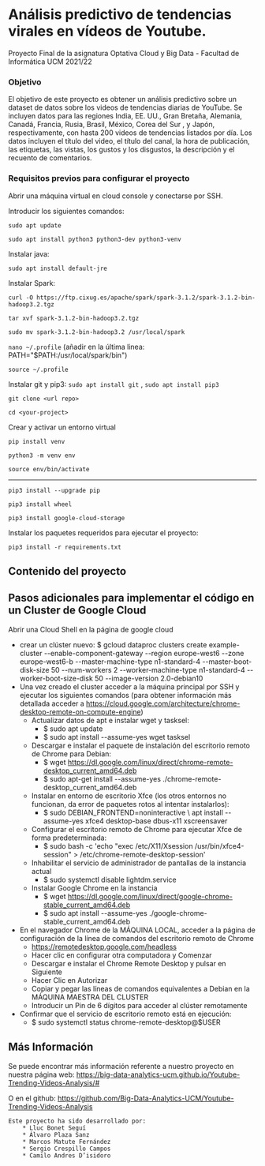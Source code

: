 # Análisis predictivo de tendencias virales en vídeos de Youtube.
Proyecto Final de la asignatura Optativa Cloud y Big Data - Facultad de Informática UCM 2021/22 

### Objetivo
El objetivo de este proyecto es obtener un análisis predictivo sobre un dataset de datos sobre los videos de tendencias diarias de YouTube. Se incluyen datos para las regiones India, EE. UU., Gran Bretaña, Alemania, Canadá, Francia, Rusia, Brasil, México, Corea del Sur , y Japón, respectivamente, con hasta 200 videos de tendencias listados por día. Los datos incluyen el título del video, el título del canal, la hora de publicación, las etiquetas, las vistas, los gustos y los disgustos, la descripción y el recuento de comentarios.

### Requisitos previos para configurar el proyecto

Abrir una máquina virtual en cloud console y conectarse por SSH.

Introducir los siguientes comandos:

`sudo apt update`

`sudo apt install python3 python3-dev python3-venv`

Instalar java:

`sudo apt install default-jre`

Instalar Spark:

`curl -O https://ftp.cixug.es/apache/spark/spark-3.1.2/spark-3.1.2-bin-hadoop3.2.tgz`

`tar xvf spark-3.1.2-bin-hadoop3.2.tgz`

`sudo mv spark-3.1.2-bin-hadoop3.2 /usr/local/spark`

`nano ~/.profile` (añadir en la última linea: PATH="$PATH:/usr/local/spark/bin")

`source ~/.profile`

Instalar git y pip3: `sudo apt install git` , `sudo apt install pip3`

`git clone <url repo>`

`cd <your-project>`

Crear y activar un entorno virtual

`pip install venv`
    
`python3 -m venv env`
    
`source env/bin/activate`
_________________________
    
`pip3 install --upgrade pip`

`pip3 install wheel`

`pip3 install google-cloud-storage`

Instalar los paquetes requeridos para ejecutar el proyecto:
    
`pip3 install -r requirements.txt`


## Contenido del proyecto



## Pasos adicionales para implementar el código en un Cluster de Google Cloud
Abrir una Cloud Shell en la página de google cloud
- crear un clúster nuevo: $ gcloud dataproc clusters create example-cluster --enable-component-gateway --region europe-west6 --zone europe-west6-b --master-machine-type n1-standard-4 --master-boot-disk-size 50 --num-workers 2 --worker-machine-type n1-standard-4 --worker-boot-size-disk 50 --image-version 2.0-debian10
- Una vez creado el cluster acceder a la máquina principal por SSH y ejecutar los siguientes comandos (para obtener información más detallada acceder a https://cloud.google.com/architecture/chrome-desktop-remote-on-compute-engine)
    - Actualizar datos de apt e instalar wget y tasksel:
        - $ sudo apt update
        - $ sudo apt install --assume-yes wget tasksel
    - Descargar e instalar el paquete de instalación del escritorio remoto de Chrome para Debian:
        - $ wget https://dl.google.com/linux/direct/chrome-remote-desktop_current_amd64.deb
        - $ sudo apt-get install --assume-yes ./chrome-remote-desktop_current_amd64.deb
    - Instalar en entorno de escritorio Xfce (los otros entornos no funcionan, da error de paquetes rotos al intentar instalarlos):
        - $ sudo DEBIAN_FRONTEND=noninteractive \ apt install --assume-yes xfce4 desktop-base dbus-x11 xscreensaver
    - Configurar el escritorio remoto de Chrome para ejecutar Xfce de forma predeterminada:
        - $ sudo bash -c 'echo "exec /etc/X11/Xsession /usr/bin/xfce4-session" > /etc/chrome-remote-desktop-session'
    - Inhabilitar el servicio de administrador de pantallas de la instancia actual
        - $ sudo systemctl disable lightdm.service
    - Instalar Google Chrome en la instancia   
        - $ wget https://dl.google.com/linux/direct/google-chrome-stable_current_amd64.deb
        - $ sudo apt install --assume-yes ./google-chrome-stable_current_amd64.deb
- En el navegador Chrome de la MÁQUINA LOCAL, acceder a la página de configuración de la línea de comandos del escritorio remoto de Chrome
    - https://remotedesktop.google.com/headless
    - Hacer clic en configurar otra computadora y Comenzar
    - Descargar e instalar el Chrome Remote Desktop y pulsar en Siguiente
    - Hacer Clic en Autorizar
    - Copiar y pegar las líneas de comandos equivalentes a Debian en la MÁQUINA MAESTRA DEL CLUSTER
    - Introducir un Pin de 6 dígitos para acceder al clúster remotamente
- Confirmar que el servicio de escritorio remoto está en ejecución:
    - $ sudo systemctl status chrome-remote-desktop@$USER

## Más Información
    
Se puede encontrar más información referente a nuestro proyecto en nuestra página web:
    https://big-data-analytics-ucm.github.io/Youtube-Trending-Videos-Analysis/# 
    
O en el github:
    https://github.com/Big-Data-Analytics-UCM/Youtube-Trending-Videos-Analysis 
    
    
    Este proyecto ha sido desarrollado por:
        * Lluc Bonet Seguí
        * Álvaro Plaza Sanz
        * Marcos Matute Fernández
        * Sergio Crespillo Campos
        * Camilo Andres D’isidoro

    
    
